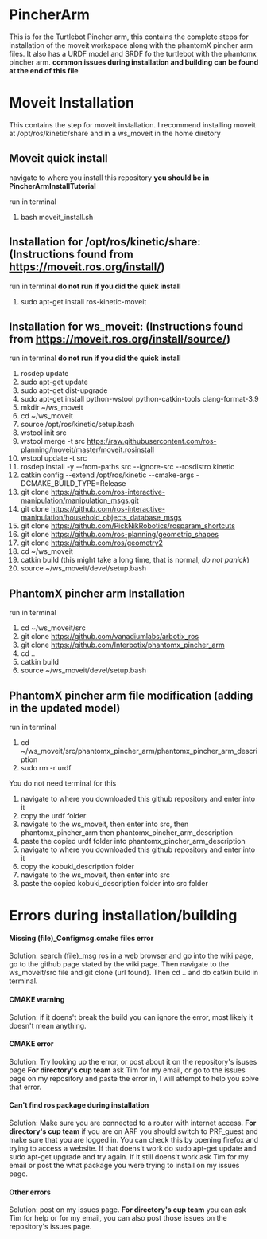 # PincherArm
This is for the Turtlebot Pincher arm, this contains the complete steps for installation of the moveit workspace along with the phantomX pincher arm files. It also has a URDF model and SRDF fo the turtlebot with the phantomx pincher arm.  __common issues during installation and building can be found at the end of this file__


# Moveit Installation 
This contains the step for moveit installation. 
I recommend installing moveit at /opt/ros/kinetic/share and in a ws_moveit in the home diretory 

## Moveit quick install 
navigate to where you install this repository __you should be in PincherArmInstallTutorial__

run in terminal 
1. bash moveit_install.sh 

## Installation for /opt/ros/kinetic/share: (Instructions found from https://moveit.ros.org/install/) 
run in terminal __do not run if you did the quick install__
1. sudo apt-get install ros-kinetic-moveit 

## Installation for ws_moveit:  (Instructions found from https://moveit.ros.org/install/source/) 
run in terminal  __do not run if you did the quick install__
1. rosdep update
2. sudo apt-get update 
3. sudo apt-get dist-upgrade 
4. sudo apt-get install python-wstool python-catkin-tools clang-format-3.9
5. mkdir ~/ws_moveit
6. cd ~/ws_moveit 
7. source /opt/ros/kinetic/setup.bash
8. wstool init src 
9. wstool merge -t src https://raw.githubusercontent.com/ros-planning/moveit/master/moveit.rosinstall
10. wstool update -t src
11. rosdep install -y --from-paths src --ignore-src --rosdistro kinetic
12. catkin config --extend /opt/ros/kinetic --cmake-args -DCMAKE_BUILD_TYPE=Release
13. git clone https://github.com/ros-interactive-manipulation/manipulation_msgs.git 
14. git clone https://github.com/ros-interactive-manipulation/household_objects_database_msgs
15. git clone https://github.com/PickNikRobotics/rosparam_shortcuts
16. git clone https://github.com/ros-planning/geometric_shapes
17. git clone https://github.com/ros/geometry2
18. cd ~/ws_moveit
19. catkin build   (this might take a long time, that is normal, *do not panick*) 
20. source ~/ws_moveit/devel/setup.bash

## PhantomX pincher arm Installation
run in terminal 
1. cd ~/ws_moveit/src
2. git clone https://github.com/vanadiumlabs/arbotix_ros
3. git clone https://github.com/Interbotix/phantomx_pincher_arm
4. cd ..
5. catkin build
6. source ~/ws_moveit/devel/setup.bash

## PhantomX pincher arm file modification (adding in the updated model)
run in terminal 
1. cd ~/ws_moveit/src/phantomx_pincher_arm/phantomx_pincher_arm_description
2. sudo rm -r urdf

You do not need terminal for this 
1. navigate to where you downloaded this github repository and enter into it 
2. copy the urdf folder
3. navigate to the ws_moveit, then enter into src, then phantomx_pincher_arm then phantomx_pincher_arm_description 
4. paste the copied urdf folder into phantomx_pincher_arm_description 
5. navigate to where you downloaded this github repository and enter into it 
6. copy the kobuki_description folder 
7. navigate to the ws_moveit, then enter into src
8. paste the copied kobuki_description folder into src folder

# Errors during installation/building 

#### Missing (file)_Configmsg.cmake files error 
Solution: search (file)_msg ros in a web browser and go into the wiki page, go to the github page stated by the wiki page. Then navigate to the ws_moveit/src file and git clone (url found). Then cd .. and do catkin build in terminal.

#### CMAKE warning 
Solution: if it doens't break the build you can ignore the error, most likely it doesn't mean anything. 

#### CMAKE error 
Solution: Try looking up the error, or post about it on the repository's isuses page __For directory's cup team__ ask Tim for my email, or go to the issues page on my repository and paste the error in, I will attempt to help you solve that error. 

#### Can't find ros package during installation 
Solution: Make sure you are connected to a router with internet access. __For directory's cup team__ if you are on ARF you should switch to PRF_guest and make sure that you are logged in. You can check this by opening firefox and trying to access a website. If that doens't work do sudo apt-get update and sudo apt-get upgrade and try again. If it still doens't work ask Tim for my email or post the what package you were trying to install on my issues page. 

#### Other errors 
Solution: post on my issues page. __For directory's cup team__ you can ask Tim for help or for my email, you can also post those issues on the repository's issues page. 
